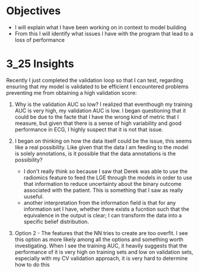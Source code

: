 

# Objectives
- I will explain what I have been working on in context to model building
- From this I will identify what issues I have with the program that lead to a loss of performance


# 3_25 Insights 
Recently I just completed the validation loop so that I can test, regarding ensuring that my model is validated to be efficient I encountered problems preventing me from obtaining a high validation score: 

1. Why is the validation AUC so low? 
    I realized that eventhough my training AUC is very high, my validation AUC is low. I began questioning that it could be due to the facte that I have the wrong kind of metric that I measure, but given that there is a sense of high variability and good performance in ECG, I highly suspect that it is not that issue.



1. I began on thinking on how the data itself could be the issue, this seems like a real possibility. Like given that the data I am feeding to the model is solely annotations, is it possible that the data annotations is the possibility?
    - I don't really think so because I saw that Derek was able to use the radiomics feature to feed the LGE through the models in order to  use that information to reduce uncertainty about the binary outcome associated with the patient. This is something that I saw as really uuseful.
    - another interpretation from the information field is that for any information set I have, whether there exists a fucntion such that the equivalence in the output is clear; I can transform the data into a specific belief distribution. 

2. Option 2 - The features that the NN tries to create are too overfit. I see this option as more likely among all the options and something worth investigating. When I see the training AUC, it heavily suggests that the performance of it is very high on training sets and low on validation sets, especially with my CV validation approach, it is very hard to determine how to do this
    


